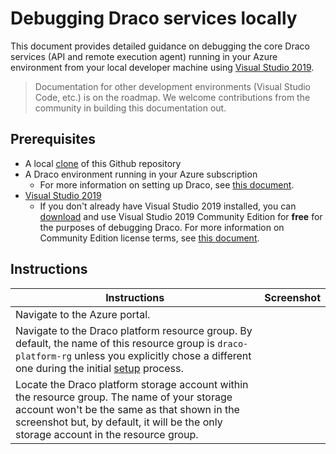 # Debugging Draco services locally

This document provides detailed guidance on debugging the core Draco services (API and remote execution agent) running in your Azure environment from your local developer machine using [Visual Studio 2019](https://visualstudio.microsoft.com/vs/).

> Documentation for other development environments (Visual Studio Code, etc.) is on the roadmap. We welcome contributions from the community in building this documentation out.

## Prerequisites

* A local [clone](https://help.github.com/en/github/creating-cloning-and-archiving-repositories/cloning-a-repository) of this Github repository
* A Draco environment running in your Azure subscription
  * For more information on setting up Draco, see [this document](/doc/setup).
* [Visual Studio 2019](https://visualstudio.microsoft.com/vs/)
  * If you don't already have Visual Studio 2019 installed, you can [download](https://visualstudio.microsoft.com/thank-you-downloading-visual-studio/?sku=Community&rel=16) and use Visual Studio 2019 Community Edition for **free** for the purposes of debugging Draco. For more information on Community Edition license terms, see [this document](https://visualstudio.microsoft.com/license-terms/mlt031819/).
  
## Instructions

| Instructions | Screenshot |
| ------------ | ---------- |
| Navigate to the Azure portal. | |
| Navigate to the Draco platform resource group. By default, the name of this resource group is `draco-platform-rg` unless you explicitly chose a different one during the initial [setup](/doc/setup) process. | |
| Locate the Draco platform storage account within the resource group. The name of your storage account won't be the same as that shown in the screenshot but, by default, it will be the only storage account in the resource group. | |
